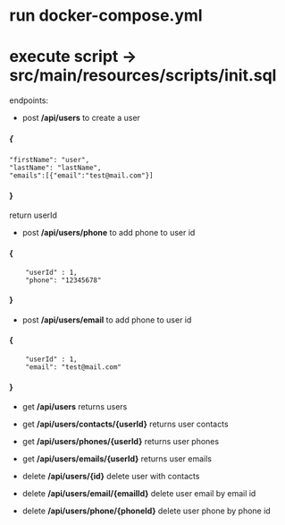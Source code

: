 # run docker-compose.yml

# execute script -> src/main/resources/scripts/init.sql

endpoints:

* post **/api/users** to create a user
##### {
    "firstName": "user",
    "lastName": "lastName",
    "emails":[{"email":"test@mail.com"}]
#### }
return userId

* post **/api/users/phone** to add phone to user id
#### {
        "userId" : 1,
        "phone": "12345678"
#### }

* post **/api/users/email** to add phone to user id
#### {
        "userId" : 1,
        "email": "test@mail.com"
#### }

* get **/api/users** returns users
* get **/api/users/contacts/{userId}** returns user contacts
* get **/api/users/phones/{userId}** returns user phones
* get **/api/users/emails/{userId}** returns user emails

* delete **/api/users/{id}** delete user with contacts
* delete **/api/users/email/{emailId}** delete user email by email id
* delete **/api/users/phone/{phoneId}** delete user phone by phone id

